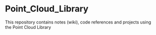 # Point_Cloud_Library

This repository contains notes (wiki), code references and projects using the Point Cloud Library

